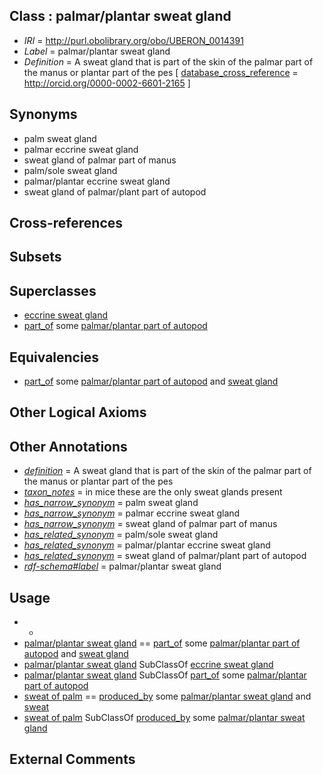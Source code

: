 
## Class : palmar/plantar sweat gland

 * *IRI* = http://purl.obolibrary.org/obo/UBERON_0014391
 * *Label* = palmar/plantar sweat gland
 * *Definition* = A sweat gland that is part of the skin of the palmar part of the manus or plantar part of the pes [ [database_cross_reference](../../ef/oboInOwl#hasDbXref.md) = http://orcid.org/0000-0002-6601-2165 ]

## Synonyms

 * palm sweat gland
 * palmar eccrine sweat gland
 * sweat gland of palmar part of manus
 * palm/sole sweat gland
 * palmar/plantar eccrine sweat gland
 * sweat gland of palmar/plant part of autopod

## Cross-references


## Subsets


## Superclasses

 * [eccrine sweat gland](../../UBERON/23/UBERON_0000423.md)
 * [part_of](../../BFO/50/BFO_0000050.md) some [palmar/plantar part of autopod](../../UBERON/37/UBERON_0008837.md)

## Equivalencies

 * [part_of](../../BFO/50/BFO_0000050.md) some [palmar/plantar part of autopod](../../UBERON/37/UBERON_0008837.md) and [sweat gland](../../UBERON/20/UBERON_0001820.md)

## Other Logical Axioms


## Other Annotations

 * *[definition](../../IAO/15/IAO_0000115.md)* = A sweat gland that is part of the skin of the palmar part of the manus or plantar part of the pes
 * *[taxon_notes](../../UBPROP/08/UBPROP_0000008.md)* = in mice these are the only sweat glands present
 * *[has_narrow_synonym](../../ym/oboInOwl#hasNarrowSynonym.md)* = palm sweat gland
 * *[has_narrow_synonym](../../ym/oboInOwl#hasNarrowSynonym.md)* = palmar eccrine sweat gland
 * *[has_narrow_synonym](../../ym/oboInOwl#hasNarrowSynonym.md)* = sweat gland of palmar part of manus
 * *[has_related_synonym](../../ym/oboInOwl#hasRelatedSynonym.md)* = palm/sole sweat gland
 * *[has_related_synonym](../../ym/oboInOwl#hasRelatedSynonym.md)* = palmar/plantar eccrine sweat gland
 * *[has_related_synonym](../../ym/oboInOwl#hasRelatedSynonym.md)* = sweat gland of palmar/plant part of autopod
 * *[rdf-schema#label](../../el/rdf-schema#label.md)* = palmar/plantar sweat gland

## Usage

 * -
 * [palmar/plantar sweat gland](../../UBERON/91/UBERON_0014391.md) == [part_of](../../BFO/50/BFO_0000050.md) some [palmar/plantar part of autopod](../../UBERON/37/UBERON_0008837.md) and [sweat gland](../../UBERON/20/UBERON_0001820.md)
 * [palmar/plantar sweat gland](../../UBERON/91/UBERON_0014391.md) SubClassOf [eccrine sweat gland](../../UBERON/23/UBERON_0000423.md)
 * [palmar/plantar sweat gland](../../UBERON/91/UBERON_0014391.md) SubClassOf [part_of](../../BFO/50/BFO_0000050.md) some [palmar/plantar part of autopod](../../UBERON/37/UBERON_0008837.md)
 * [sweat of palm](../../UBERON/92/UBERON_0014392.md) == [produced_by](../../RO/01/RO_0003001.md) some [palmar/plantar sweat gland](../../UBERON/91/UBERON_0014391.md) and [sweat](../../UBERON/89/UBERON_0001089.md)
 * [sweat of palm](../../UBERON/92/UBERON_0014392.md) SubClassOf [produced_by](../../RO/01/RO_0003001.md) some [palmar/plantar sweat gland](../../UBERON/91/UBERON_0014391.md)

## External Comments

